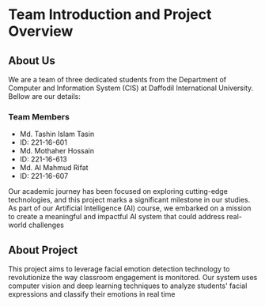 # Team Introduction and Project Overview

## About Us
We are a team of three dedicated students from the Department of Computer and Information System (CIS) at Daffodil International University. Bellow are our details:

### Team Members    
- Md. Tashin Islam Tasin
- ID: 221-16-601
- Md. Mothaher Hossain
- ID: 221-16-613
- Md. Al Mahmud Rifat
- ID: 221-16-607




Our academic journey has been focused on exploring cutting-edge technologies, and this project marks a significant milestone in our studies. As part of our Artificial Intelligence (AI) course, we embarked on a mission to create a meaningful and impactful AI system that could address real-world challenges

## About Project
This project aims to leverage facial emotion detection technology to revolutionize the way classroom engagement is monitored. Our system uses computer vision and deep learning techniques to analyze students' facial expressions and classify their emotions in real time
